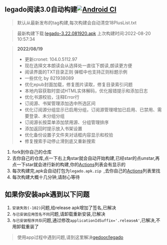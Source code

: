 ## legado阅读3.0自动构建[![Android CI](https://github.com/10bits/gedoor-Build/workflows/Android%20CI/badge.svg)](https://github.com/10bits/gedoor-Build/actions)

> 默认从最新发布的tag构建,每次构建会自动清空18PlusList.txt

> 最新构建下载:[legado-3.22.081920.apk](https://github.com/nobk/gedoor-Build/releases/download/legado-3.22.081920/legado-3.22.081920.apk) 上次构建时间:2022-08-20 10:57:34
<!--start-->
> **2022/08/19**
> 
> * 更新cronet: 104.0.5112.97
> * 现在选择文本朗读会从选择处一直往下朗读,朗读更方便
> * 阅读界面的TXT目录正则 弹框中也支持正则标题示例
> * 一些优化 by 821938089
> * 优化epub封面加载，修复图片读取，修复目录索引问题
> * 本地内容获取时尝试HTML实体解码，优化报错提示和添加日志
> * 优化书源校验，注释Error行
> * 订阅源、书架管理添加选中所选区间
> * 优化订阅源分组显示已启用分组，订阅源管理增加已启用、已禁用、需要登录、未分组分组
> * 订阅源长按菜单添加禁用源、分组管理排序
> * 添加返回时提示放入书架设置
> * 优化备份设置子文件夹对话框内容显示和校验
> * 修复搜索手动停止滑到底又重新搜索
> 
<!--end-->
  
1. fork到你自己的仓库
2. 去你自己的仓库,点一下右上角star就会自动开始构建,已经star的点unstar,再点一下star就会进行新的构建,你的[Actions](https://github.com/10bits/gedoor-Build/actions)列表会有显示的
3. 每次构建完,apk会自动打包为`legado.apk.zip
`,去你自己的[Actions](https://github.com/10bits/gedoor-Build/actions)列表里找
4. 每次构建大概十几分钟,请耐心等待

## 如果你安装apk遇到以下问题

1. `安装失败(-102)`问题,给release apk增加了签名,已解决
2. `与已安装应用签名不同`问题,请卸载重新安装,已解决
3. `与已安装程序共存`问题,通过修改`applicationIdSuffix='.releaseA'`,已解决,不用卸载重装了
> 使用app过程中遇到问题,请到这里解决[gedoor/legado](https://github.com/gedoor/legado/issues)

